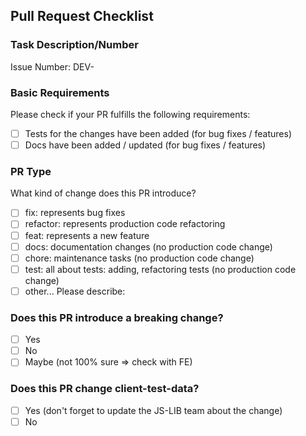 <!-- Important! Please follow the guidelines for naming Pull Requests: https://docs.dasch.swiss/latest/developers/dsp/contribution/ -->

## Pull Request Checklist

### Task Description/Number

<!-- Please add either the ticket number or, in case of unscheduled work, a short description of the task at hand -->

Issue Number: DEV-

### Basic Requirements

Please check if your PR fulfills the following requirements:

- [ ] Tests for the changes have been added (for bug fixes / features)
- [ ] Docs have been added / updated (for bug fixes / features)

### PR Type

What kind of change does this PR introduce?

- [ ] fix: represents bug fixes
- [ ] refactor: represents production code refactoring
- [ ] feat: represents a new feature
- [ ] docs: documentation changes (no production code change)
- [ ] chore: maintenance tasks (no production code change)
- [ ] test: all about tests: adding, refactoring tests (no production code change)
- [ ] other... Please describe:

### Does this PR introduce a breaking change?

<!-- If this PR contains a breaking change, please describe the impact and migration path for existing applications below. -->

- [ ] Yes
- [ ] No
- [ ] Maybe (not 100% sure => check with FE)

### Does this PR change client-test-data?

- [ ] Yes (don't forget to update the JS-LIB team about the change)
- [ ] No
